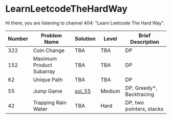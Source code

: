 # LearnLeetcodeTheHardWay
Hi there, you are listening to channel 404: "Learn Leetcode The Hard Way".

Number|Problem Name|Solution|Level|Brief Description
--|--|--|--|--|
322|Coin Change|TBA|TBA|DP
152|Maximum Product Subarray|TBA|TBA|DP
62|Unique Path|TBA|TBA|DP
55|Jump Game|[sol_55](/src/sol_55.java)|Medium|DP, Greedy*, Backtracing
42|Trapping Rain Water|TBA|Hard|DP, two pointers, stacks
